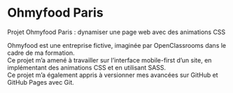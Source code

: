 # Ohmyfood Paris

Projet Ohmyfood Paris : dynamiser une page web avec des animations CSS

Ohmyfood est une entreprise fictive, imaginée par OpenClassrooms dans le cadre de ma formation.<br>
Ce projet m’a amené à travailler sur l’interface mobile-first d’un site, en implémentant des animations CSS et en utilisant SASS.<br>
Ce projet m’a également appris à versionner mes avancées sur GitHub et GitHub Pages avec Git.
